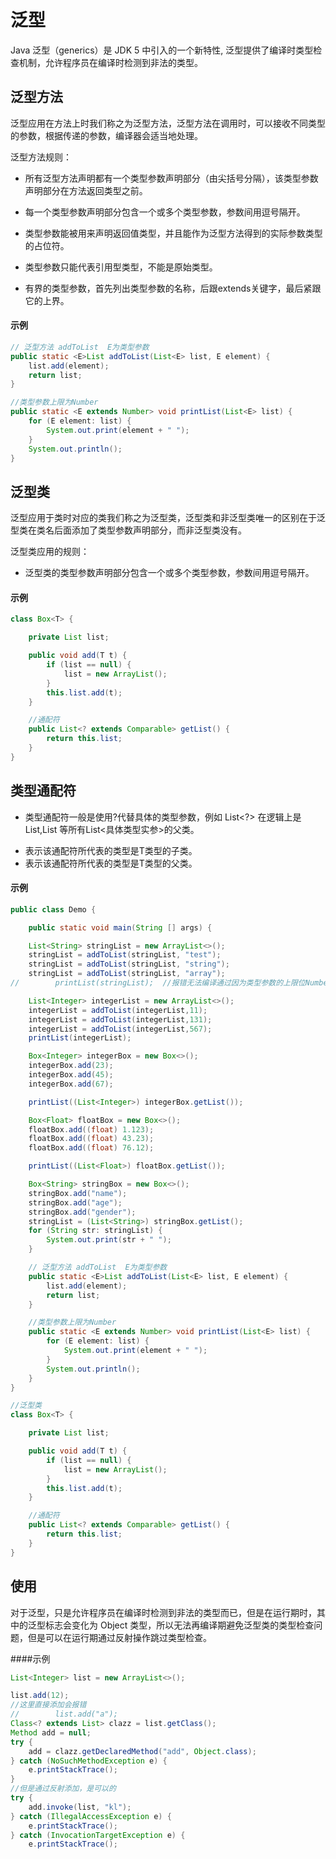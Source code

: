 # 泛型

Java 泛型（generics）是 JDK 5 中引入的一个新特性, 泛型提供了编译时类型检查机制，允许程序员在编译时检测到非法的类型。

## 泛型方法

泛型应用在方法上时我们称之为泛型方法，泛型方法在调用时，可以接收不同类型的参数，根据传递的参数，编译器会适当地处理。

泛型方法规则：

+ 所有泛型方法声明都有一个类型参数声明部分（由尖括号分隔），该类型参数声明部分在方法返回类型之前。

+ 每一个类型参数声明部分包含一个或多个类型参数，参数间用逗号隔开。

+ 类型参数能被用来声明返回值类型，并且能作为泛型方法得到的实际参数类型的占位符。

+ 类型参数只能代表引用型类型，不能是原始类型。

+ 有界的类型参数，首先列出类型参数的名称，后跟extends关键字，最后紧跟它的上界。

#### 示例

``` java
// 泛型方法 addToList  E为类型参数
public static <E>List addToList(List<E> list, E element) {
    list.add(element);
    return list;
}

//类型参数上限为Number
public static <E extends Number> void printList(List<E> list) {
    for (E element: list) {
        System.out.print(element + " ");
    }
    System.out.println();
}
```

## 泛型类

泛型应用于类时对应的类我们称之为泛型类，泛型类和非泛型类唯一的区别在于泛型类在类名后面添加了类型参数声明部分，而非泛型类没有。

泛型类应用的规则：

+  泛型类的类型参数声明部分包含一个或多个类型参数，参数间用逗号隔开。

#### 示例

``` java
class Box<T> {

    private List list;

    public void add(T t) {
        if (list == null) {
            list = new ArrayList();
        }
        this.list.add(t);
    }

    //通配符
    public List<? extends Comparable> getList() {
        return this.list;
    }
}
```

## 类型通配符

+ 类型通配符一般是使用?代替具体的类型参数，例如 List<?> 在逻辑上是List<String>,List<Integer> 等所有List<具体类型实参>的父类。

+ <? extends T>表示该通配符所代表的类型是T类型的子类。

+ <? super T>表示该通配符所代表的类型是T类型的父类。

#### 示例

``` java
public class Demo {

    public static void main(String [] args) {

    List<String> stringList = new ArrayList<>();
    stringList = addToList(stringList, "test");
    stringList = addToList(stringList, "string");
    stringList = addToList(stringList, "array");
//        printList(stringList);  //报错无法编译通过因为类型参数的上限位Number

    List<Integer> integerList = new ArrayList<>();
    integerList = addToList(integerList,11);
    integerList = addToList(integerList,131);
    integerList = addToList(integerList,567);
    printList(integerList);

    Box<Integer> integerBox = new Box<>();
    integerBox.add(23);
    integerBox.add(45);
    integerBox.add(67);

    printList((List<Integer>) integerBox.getList());

    Box<Float> floatBox = new Box<>();
    floatBox.add((float) 1.123);
    floatBox.add((float) 43.23);
    floatBox.add((float) 76.12);

    printList((List<Float>) floatBox.getList());

    Box<String> stringBox = new Box<>();
    stringBox.add("name");
    stringBox.add("age");
    stringBox.add("gender");
    stringList = (List<String>) stringBox.getList();
    for (String str: stringList) {
        System.out.print(str + " ");
    }

    // 泛型方法 addToList  E为类型参数
    public static <E>List addToList(List<E> list, E element) {
        list.add(element);
        return list;
    }

    //类型参数上限为Number
    public static <E extends Number> void printList(List<E> list) {
        for (E element: list) {
            System.out.print(element + " ");
        }
        System.out.println();
    }
}

//泛型类
class Box<T> {

    private List list;

    public void add(T t) {
        if (list == null) {
            list = new ArrayList();
        }
        this.list.add(t);
    }

    //通配符
    public List<? extends Comparable> getList() {
        return this.list;
    }
}
```

## 使用

对于泛型，只是允许程序员在编译时检测到非法的类型而已，但是在运行期时，其中的泛型标志会变化为 Object 类型，所以无法再编译期避免泛型类的类型检查问题，但是可以在运行期通过反射操作跳过类型检查。

####示例

``` java
List<Integer> list = new ArrayList<>();

list.add(12);
//这里直接添加会报错
//        list.add("a");
Class<? extends List> clazz = list.getClass();
Method add = null;
try {
    add = clazz.getDeclaredMethod("add", Object.class);
} catch (NoSuchMethodException e) {
    e.printStackTrace();
}
//但是通过反射添加，是可以的
try {
    add.invoke(list, "kl");
} catch (IllegalAccessException e) {
    e.printStackTrace();
} catch (InvocationTargetException e) {
    e.printStackTrace();
```